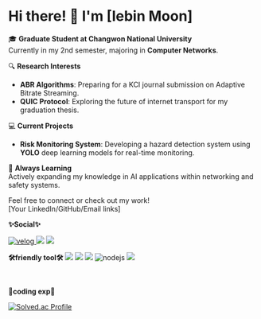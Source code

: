 

# Hi there! 👋 I'm [Iebin Moon]

🎓 **Graduate Student at Changwon National University**  
Currently in my 2nd semester, majoring in **Computer Networks**.

🔍 **Research Interests**  
- **ABR Algorithms**: Preparing for a KCI journal submission on Adaptive Bitrate Streaming.  
- **QUIC Protocol**: Exploring the future of internet transport for my graduation thesis.

💻 **Current Projects**  
- **Risk Monitoring System**: Developing a hazard detection system using **YOLO** deep learning models for real-time monitoring.

🌱 **Always Learning**  
Actively expanding my knowledge in AI applications within networking and safety systems.

Feel free to connect or check out my work!  
[Your LinkedIn/GitHub/Email links]

**✨Social✨**

<a href="https://velog.io/@myb513">
  <img alt="velog" src="https://img.shields.io/badge/velog-20C997.svg?logo=velog&logoColor=white"/>
</a>
<a href="https://blog.naver.com/myb513/222852048486" target="_blank">
  <img src="https://img.shields.io/badge/naver_blog-black?style=plastic&logo=Naver&logoColor=#03C75A"/></a>
<a href="https://www.instagram.com/2bin._.25/" target="_blank">
  <img src="https://img.shields.io/badge/insta_gram-black?style=plastic&logo=Instagram&logoColor=#E4405F"/></a>
  
<br>
  
**🛠friendly tool🛠**
<img src="https://img.shields.io/badge/C-violet?style=for-the-badge&logo=Visual Studio&logoColor=#5C2D91">
  <img src="https://img.shields.io/badge/java-yellow?style=for-the-badge&logo=IntelliJ IDEA&logoColor=black">
  <img src="https://img.shields.io/badge/Python-blue?style=for-the-badge&logo=Python&logoColor=black">
  <img alt="nodejs" src="https://img.shields.io/badge/NodeJs-339933?logo=Node.js&logoColor=white"/>
  <img src="https://img.shields.io/badge/JavaScript-yellow?style=for-the-badge&logo=JavaScript&logoColor=black">

<br>


**🌱coding exp🌱**

[![Solved.ac Profile](http://mazassumnida.wtf/api/generate_badge?boj=myb513)](https://solved.ac/myb513)
